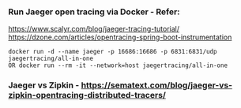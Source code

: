 ### Run Jaeger open tracing via Docker - Refer: 
  https://www.scalyr.com/blog/jaeger-tracing-tutorial/  
  https://dzone.com/articles/opentracing-spring-boot-instrumentation

```
docker run -d --name jaeger -p 16686:16686 -p 6831:6831/udp jaegertracing/all-in-one
OR docker run --rm -it --network=host jaegertracing/all-in-one
```

### Jaeger vs Zipkin - https://sematext.com/blog/jaeger-vs-zipkin-opentracing-distributed-tracers/